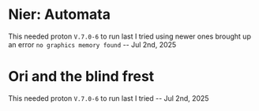 # Nier: Automata
This needed proton `V.7.0-6` to run last I tried using newer ones brought up an error `no graphics memory found` -- Jul 2nd, 2025

# Ori and the blind frest
This needed proton `V.7.0-6` to run last I tried -- Jul 2nd, 2025
